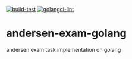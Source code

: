 [![build-test](https://github.com/nastasyafedotovna/andersen-exam-golang/actions/workflows/go.yml/badge.svg?branch=main)](https://github.com/nastasyafedotovna/andersen-exam-golang/actions/workflows/go.yml) [![golangci-lint](https://github.com/nastasyafedotovna/andersen-exam-golang/actions/workflows/golint.yml/badge.svg?branch=main)](https://github.com/nastasyafedotovna/andersen-exam-golang/actions/workflows/golint.yml)

# andersen-exam-golang
andersen exam task implementation on golang
